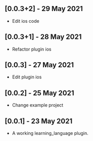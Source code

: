 ## [0.0.3+2] - 29 May 2021

* Edit ios code

## [0.0.3+1] - 28 May 2021

* Refactor plugin ios

## [0.0.3] - 27 May 2021

* Edit plugin ios

## [0.0.2] - 25 May 2021

* Change example project

## [0.0.1] - 23 May 2021

* A working learning_language plugin.
